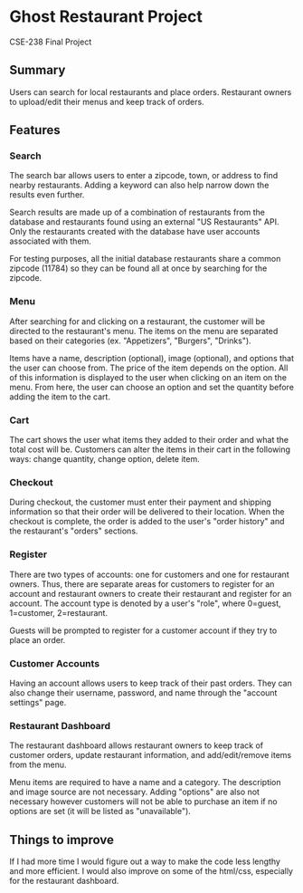 # Ghost Restaurant Project
CSE-238 Final Project


## Summary
Users can search for local restaurants and place orders.
Restaurant owners to upload/edit their menus and keep track of orders.


## Features

### Search
The search bar allows users to enter a zipcode, town, or address to find nearby restaurants. Adding a keyword can also help narrow down the results even further.

Search results are made up of a combination of restaurants from the database and restaurants found using an external "US Restaurants" API. 
Only the restaurants created with the database have user accounts associated with them. 

For testing purposes, all the initial database restaurants share a common zipcode (11784) so they can be found all at once by searching for the zipcode.

### Menu
After searching for and clicking on a restaurant, the customer will be directed to the restaurant's menu. 
The items on the menu are separated based on their categories (ex. "Appetizers", "Burgers", "Drinks").

Items have a name, description (optional), image (optional), and options that the user can choose from. The price of the item depends on the option. 
All of this information is displayed to the user when clicking on an item on the menu. From here, the user can choose an option and set the quantity before adding the item to the cart.

### Cart
The cart shows the user what items they added to their order and what the total cost will be. 
Customers can alter the items in their cart in the following ways: change quantity, change option, delete item.

### Checkout
During checkout, the customer must enter their payment and shipping information so that their order will be delivered to their location. 
When the checkout is complete, the order is added to the user's "order history" and the restaurant's "orders" sections.

### Register
There are two types of accounts: one for customers and one for restaurant owners. 
Thus, there are separate areas for customers to register for an account and restaurant owners to create their restaurant and register for an account. 
The account type is denoted by a user's "role", where 0=guest, 1=customer, 2=restaurant.

Guests will be prompted to register for a customer account if they try to place an order.

### Customer Accounts
Having an account allows users to keep track of their past orders. They can also change their username, password, and name through the "account settings" page.

### Restaurant Dashboard
The restaurant dashboard allows restaurant owners to keep track of customer orders, update restaurant information, and add/edit/remove items from the menu.

Menu items are required to have a name and a category. The description and image source are not necessary. 
Adding "options" are also not necessary however customers will not be able to purchase an item if no options are set (it will be listed as "unavailable").

## Things to improve
If I had more time I would figure out a way to make the code less lengthy and more efficient. 
I would also improve on some of the html/css, especially for the restaurant dashboard.